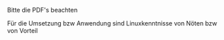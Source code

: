 Bitte die PDF's beachten

Für die Umsetzung bzw Anwendung sind Linuxkenntnisse von Nöten bzw von Vorteil

